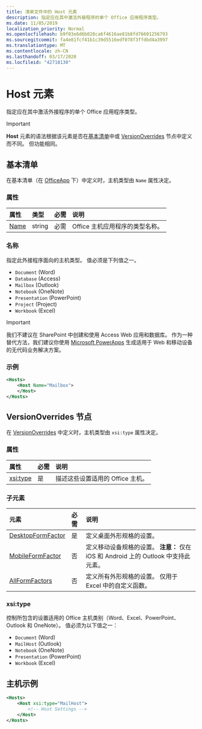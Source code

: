 ```yaml
---
title: 清单文件中的 Host 元素
description: 指定应在其中激活外接程序的单个 Office 应用程序类型。
ms.date: 11/05/2019
localization_priority: Normal
ms.openlocfilehash: b9f03e6d6b028ca6f4616ae81b8fd76601256793
ms.sourcegitcommit: fa4e81fcf41b1c39d5516edf078f3ffdbd4a3997
ms.translationtype: MT
ms.contentlocale: zh-CN
ms.lasthandoff: 03/17/2020
ms.locfileid: "42718130"
---
```

# <a name="host-element"></a>Host 元素

指定应在其中激活外接程序的单个 Office 应用程序类型。

> [!IMPORTANT]
> **Host** 元素的语法根据该元素是否在[基本清单](#basic-manifest)中或 [VersionOverrides](#versionoverrides-node) 节点中定义而不同。 但功能相同。  

## <a name="basic-manifest"></a>基本清单

在基本清单（在 [OfficeApp](officeapp.md) 下）中定义时，主机类型由 `Name` 属性决定。

### <a name="attributes"></a>属性

| 属性     | 类型   | 必需 | 说明                                      |
|:--------------|:-------|:---------|:-------------------------------------------------|
| [Name](#name) | string | 必需 | Office 主机应用程序的类型名称。 |

### <a name="name"></a>名称

指定此外接程序面向的主机类型。 值必须是下列值之一。

- `Document` (Word)
- `Database` (Access)
- `Mailbox` (Outlook)
- `Notebook` (OneNote)
- `Presentation` (PowerPoint)
- `Project` (Project)
- `Workbook` (Excel)

> [!IMPORTANT]
> 我们不建议在 SharePoint 中创建和使用 Access Web 应用和数据库。 作为一种替代方法，我们建议你使用 [Microsoft PowerApps](https://powerapps.microsoft.com/) 生成适用于 Web 和移动设备的无代码业务解决方案。

### <a name="example"></a>示例

```xml
<Hosts>
    <Host Name="Mailbox">
    </Host>
</Hosts>
```

## <a name="versionoverrides-node"></a>VersionOverrides 节点

在 [VersionOverrides](versionoverrides.md) 中定义时，主机类型由 `xsi:type` 属性决定。

### <a name="attributes"></a>属性

|  属性  |  必需  |  说明  |
|:-----|:-----|:-----|
|  [xsi:type](#xsitype)  |  是  | 描述这些设置适用的 Office 主机。|

### <a name="child-elements"></a>子元素

|  元素 |  必需  |  说明  |
|:-----|:-----|:-----|
|  [DesktopFormFactor](desktopformfactor.md)    |  是   |  定义桌面外形规格的设置。 |
|  [MobileFormFactor](mobileformfactor.md)    |  否   |  定义移动设备规格的设置。 **注意：** 仅在 iOS 和 Android 上的 Outlook 中支持此元素。 |
|  [AllFormFactors](allformfactors.md)    |  否   |  定义所有外形规格的设置。 仅用于 Excel 中的自定义函数。 |

### <a name="xsitype"></a>xsi:type

控制所包含的设置适用的 Office 主机类别（Word、Excel、PowerPoint、Outlook 和 OneNote）。 值必须为以下值之一：

- `Document` (Word)
- `MailHost` (Outlook)
- `Notebook` (OneNote)
- `Presentation` (PowerPoint)
- `Workbook` (Excel)

## <a name="host-example"></a>主机示例

```xml
<Hosts>
    <Host xsi:type="MailHost">
        <!-- Host Settings -->
    </Host>
</Hosts>
```
